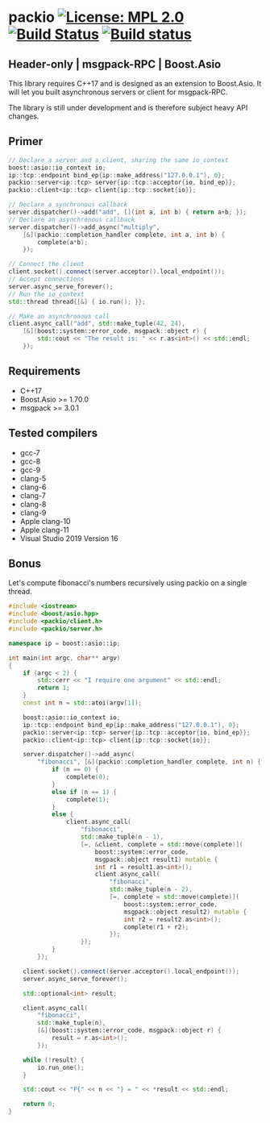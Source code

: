 # packio [![License: MPL 2.0](https://img.shields.io/badge/License-MPL%202.0-blue.svg)](https://opensource.org/licenses/MPL-2.0) [![Build Status](https://travis-ci.com/qchateau/packio.svg?branch=master)](https://travis-ci.com/qchateau/packio) [![Build status](https://ci.appveyor.com/api/projects/status/b48fxx9p5emirg6w/branch/master?svg=true)](https://ci.appveyor.com/project/Tytan/packio/branch/master)

## Header-only | msgpack-RPC | Boost.Asio

This library requires C++17 and is designed as an extension to Boost.Asio. It will let you built asynchronous servers or client for msgpack-RPC.

The library is still under development and is therefore subject heavy API changes.

## Primer

```cpp
// Declare a server and a client, sharing the same io_context
boost::asio::io_context io;
ip::tcp::endpoint bind_ep{ip::make_address("127.0.0.1"), 0};
packio::server<ip::tcp> server{ip::tcp::acceptor{io, bind_ep}};
packio::client<ip::tcp> client{ip::tcp::socket{io}};
```

```cpp
// Declare a synchronous callback
server.dispatcher()->add("add", [](int a, int b) { return a+b; });
// Declare an asynchronous callback
server.dispatcher()->add_async("multiply",
    [&](packio::completion_handler complete, int a, int b) {
        complete(a*b);
    });
```

```cpp
// Connect the client
client.socket().connect(server.acceptor().local_endpoint());
// Accept connections
server.async_serve_forever();
// Run the io_context
std::thread thread{[&] { io.run(); }};
```

```cpp
// Make an asynchronous call
client.async_call("add", std::make_tuple(42, 24),
    [&](boost::system::error_code, msgpack::object r) {
        std::cout << "The result is: " << r.as<int>() << std::endl;
    });
```

## Requirements

- C++17
- Boost.Asio >= 1.70.0
- msgpack >= 3.0.1

## Tested compilers

- gcc-7
- gcc-8
- gcc-9
- clang-5
- clang-6
- clang-7
- clang-8
- clang-9
- Apple clang-10
- Apple clang-11
- Visual Studio 2019 Version 16

## Bonus

Let's compute fibonacci's numbers recursively using packio on a single thread.

```cpp
#include <iostream>
#include <boost/asio.hpp>
#include <packio/client.h>
#include <packio/server.h>

namespace ip = boost::asio::ip;

int main(int argc, char** argv)
{
    if (argc < 2) {
        std::cerr << "I require one argument" << std::endl;
        return 1;
    }
    const int n = std::atoi(argv[1]);

    boost::asio::io_context io;
    ip::tcp::endpoint bind_ep{ip::make_address("127.0.0.1"), 0};
    packio::server<ip::tcp> server{ip::tcp::acceptor{io, bind_ep}};
    packio::client<ip::tcp> client{ip::tcp::socket{io}};

    server.dispatcher()->add_async(
        "fibonacci", [&](packio::completion_handler complete, int n) {
            if (n == 0) {
                complete(0);
            }
            else if (n == 1) {
                complete(1);
            }
            else {
                client.async_call(
                    "fibonacci",
                    std::make_tuple(n - 1),
                    [=, &client, complete = std::move(complete)](
                        boost::system::error_code,
                        msgpack::object result1) mutable {
                        int r1 = result1.as<int>();
                        client.async_call(
                            "fibonacci",
                            std::make_tuple(n - 2),
                            [=, complete = std::move(complete)](
                                boost::system::error_code,
                                msgpack::object result2) mutable {
                                int r2 = result2.as<int>();
                                complete(r1 + r2);
                            });
                    });
            }
        });

    client.socket().connect(server.acceptor().local_endpoint());
    server.async_serve_forever();

    std::optional<int> result;

    client.async_call(
        "fibonacci",
        std::make_tuple(n),
        [&](boost::system::error_code, msgpack::object r) {
            result = r.as<int>();
        });

    while (!result) {
        io.run_one();
    }

    std::cout << "F{" << n << "} = " << *result << std::endl;

    return 0;
}
```
